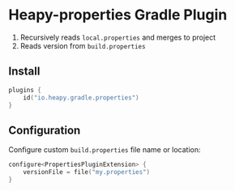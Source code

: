 # Heapy-properties Gradle Plugin

1. Recursively reads `local.properties` and merges to project
2. Reads version from `build.properties`

## Install

```kotlin
plugins {
    id("io.heapy.gradle.properties")
}
```

## Configuration

Configure custom `build.properties` file name or location:

```kotlin
configure<PropertiesPluginExtension> {
    versionFile = file("my.properties")
}
```
